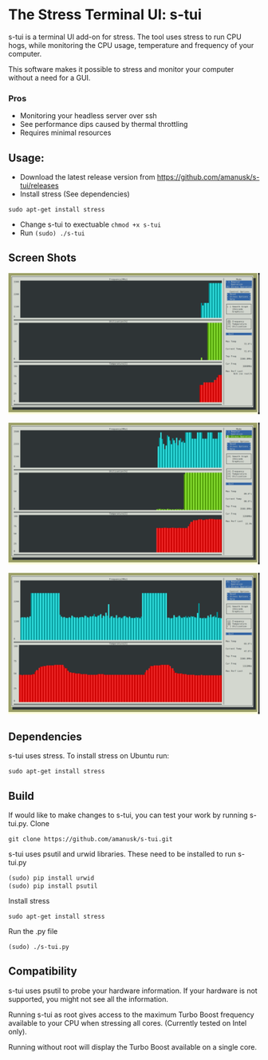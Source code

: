 # The Stress Terminal UI: s-tui

s-tui is a terminal UI add-on for stress. The tool uses stress to run CPU hogs, while monitoring the CPU usage, temperature and frequency of your computer.

This software makes it possible to stress and monitor your computer without a need for a GUI. 

### Pros
* Monitoring your headless server over ssh
* See performance dips caused by thermal throttling 
* Requires minimal resources


## Usage:
* Download the latest release version from https://github.com/amanusk/s-tui/releases
* Install stress (See dependencies)
```
sudo apt-get install stress
```
* Change s-tui to exectuable `chmod +x s-tui`
* Run `(sudo) ./s-tui`

## Screen Shots
![](./ScreenShots/stui1.png?raw=true "Full Screen")

![](./ScreenShots/stui2.png?raw=true "Overheat detected")

![](./ScreenShots/stui3.png?raw=true "Two Graphs")


## Dependencies
s-tui uses stress. To install stress on Ubuntu run:
```
sudo apt-get install stress
```


## Build
If would like to make changes to s-tui, you can test your work by running s-tui.py.
Clone
```
git clone https://github.com/amanusk/s-tui.git
```
s-tui uses psutil and urwid libraries.
These need to be installed to run s-tui.py
```
(sudo) pip install urwid
(sudo) pip install psutil
```
Install stress
```
sudo apt-get install stress
```

Run the .py file
```
(sudo) ./s-tui.py
```

## Compatibility
s-tui uses psutil to probe your hardware information. If your hardware is not supported, you might not see all the information.

Running s-tui as root gives access to the maximum Turbo Boost frequency available to your CPU when stressing all cores. (Currently tested on Intel only).

Running without root will display the Turbo Boost available on a single core. 


